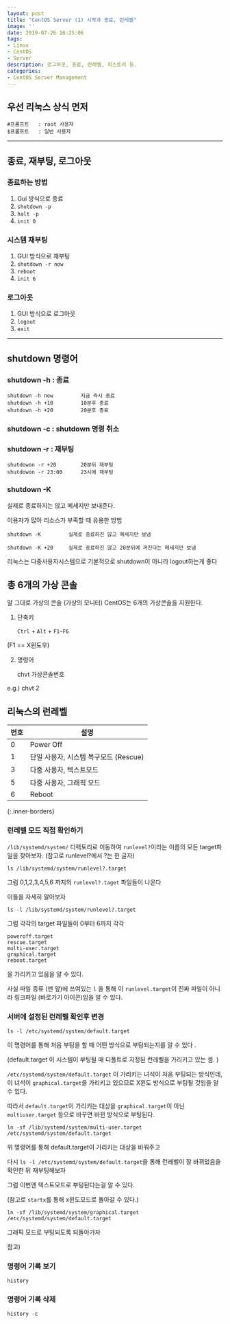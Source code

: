 ```yaml
---
layout: post
title: "CentOS Server (1) 시작과 종료, 런레벨"
image: ''
date: 2019-07-26 16:25:06
tags: 
- Linux
- CentOS 
- Server
description: 로그아웃, 종료, 런레벨, 히스토리 등.
categories:
- CentOS Server Management
---
```


## 우선 리눅스 상식 먼저 

	#프롬프트	: root 사용자 
	$프롬프트	: 일반 사용자


---

## 종료, 재부팅, 로그아웃<br>

### 종료하는 방법

1. Gui 방식으로 종료
2. `shutdown -p`
3. `halt -p`
4. `init 0`

### 시스템 재부팅

1. GUI 방식으로 재부팅
2. `shutdown -r now`
3. `reboot`
4. `init 6`

### 로그아웃

1. GUI 방식으로 로그아웃
2. `logout`
3. `exit`


---


## shutdown 명령어

### shutdown -h : 종료
    shutdown -h now 		지금 즉시 종료
    shutdown -h +10 		10분후 종료
    shutdown -h +20 		20분후 종료
    
### shutdown -c : shutdown 명령 취소

### shutdown -r : 재부팅
    shutdowon -r +20		20분뒤 재부팅
    shutdowon -r 23:00		23시에 재부팅

### shutdown -K
실제로 종료하지는 않고 메세지만 보내준다. 

이용자가 많아 리소스가 부족할 때 유용한 방법

    shutdown -K			실제로 종료하진 않고 메세지만 보냄

    shutdown -K +20		실제로 종료하진 않고 20분뒤에 꺼진다는 메세지만 보냄


리눅스는 다중사용자시스템으로 기본적으로 shutdown이 아니라 logout하는게 좋다


## 총 6개의 가상 콘솔

말 그대로 가상의 콘솔 (가상의 모니터)
CentOS는 6개의 가상콘솔을 지원한다.

1. 단축키

    `Ctrl` + `Alt` + `F1~F6`

(F1 == X윈도우)

2. 명령어

	chvt 가상콘솔번호

e.g.) chvt 2

## 리눅스의 런레벨


|번호 | 설명|
|------------ | -------------|
|0 | Power Off|
|1 | 단일 사용자, 시스템 복구모드 (Rescue)|
|3 | 다중 사용자, 텍스트모드|
|5 | 다중 사용자, 그래픽 모드|
|6 | Reboot|
{:.inner-borders}


### 런레벨 모드 직접 확인하기 
`/lib/systemd/system/` 디렉토리로 이동하여 `runlevel?`이라는 이름의 모든 target파일을 찾아보자.
(참고로 runlevel?에서 ?는 한 글자)

    ls /lib/systemd/system/runlevel?.target

그럼 0,1,2,3,4,5,6 까지의 `runlevel?.taget` 파일들이 나온다

이들을 자세히 알아보자

    ls -l /lib/systemd/system/runlevel?.target

그럼 각각의 target 파일들이 0부터 6까지 각각 

    poweroff.target
    rescue.target
    multi-user.target
    graphical.target
    reboot.target

을 가리키고 있음을 알 수 있다.

사실 파일 종류 (맨 앞)에 쓰여있는  `l` 을 통해 
이 `runlevel.target`이 진짜 파일이 아니라 링크파일 (바로가기 아이콘)임을 알 수 있다. 

### 서버에 설정된 런레벨 확인후 변경

    ls -l /etc/systemd/system/default.target 

이 명령어를 통해 처음 부팅을 할 때 
어떤 방식으로 부팅되는지를 알 수 있다 .

(default.target 이 시스템이 부팅될 때 디폴트로 지정된 런레벨을 가리키고 있는 셈. )

`/etc/systemd/system/default.target` 이 가리키는 녀석이 처음 부팅되는 방식인데, 이 녀석이 `graphical.target`을 가리키고 있으므로 X윈도 방식으로 부팅될 것임을 알 수 있다.

따라서 `default.target`이 가리키는 대상을 `graphical.target`이 아닌 `multiuser.target` 등으로 바꾸면
바뀐 방식으로 부팅된다.

    ln -sf /lib/systemd/system/multi-user.target /etc/systemd/system/default.target

위 명령어를 통해 default.target이 가리키는 대상을 바꿔주고

다시 `ls -l /etc/systemd/system/default.target`을 통해  런레벨이 잘 바뀌었음을 확인한 뒤 재부팅해보자

그럼 이번엔 텍스트모드로 부팅된다는걸 알 수 있다.

(참고로 `startx`를 통해 x윈도모드로 돌아갈 수 있다.)

    ln -sf /lib/systemd/system/graphical.target /etc/systemd/system/default.target

그래픽 모드로 부팅되도록 되돌아가자


참고)

### 명령어 기록 보기

    history

### 명령어 기록 삭제

    history -c
